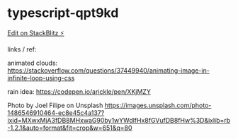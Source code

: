 # typescript-qpt9kd

[Edit on StackBlitz ⚡️](https://stackblitz.com/edit/typescript-qpt9kd)

links / ref:

animated clouds:
https://stackoverflow.com/questions/37449940/animating-image-in-infinite-loop-using-css

rain idea: 
https://codepen.io/arickle/pen/XKjMZY


Photo by Joel Filipe on Unsplash
https://images.unsplash.com/photo-1486546910464-ec8e45c4a137?ixid=MXwxMjA3fDB8MHxwaG90by1wYWdlfHx8fGVufDB8fHw%3D&ixlib=rb-1.2.1&auto=format&fit=crop&w=651&q=80